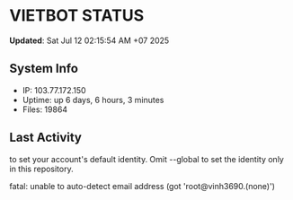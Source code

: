 # VIETBOT STATUS
**Updated**: Sat Jul 12 02:15:54 AM +07 2025

## System Info
- IP: 103.77.172.150
- Uptime: up 6 days, 6 hours, 3 minutes
- Files: 19864

## Last Activity

to set your account's default identity.
Omit --global to set the identity only in this repository.

fatal: unable to auto-detect email address (got 'root@vinh3690.(none)')

